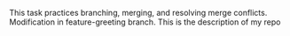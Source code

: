 This task practices branching, merging, and resolving merge conflicts.
Modification in feature-greeting branch.
This is the description of my repo
